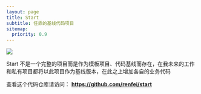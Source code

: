 ```yaml
---
layout: page
title: Start
subtitle: 任霏的基线代码项目
sitemap:
  priority: 0.9
---
```


<img src="https://cdn.renfei.net/Logo/RF.svg" id="about-img">

<div id="describe-text">
	<p>Start 不是一个完整的项目而是作为模板项目、代码基线而存在，在我未来的工作和私有项目都将以此项目作为基线版本，在此之上增加各自的业务代码</p>
	<p>查看这个代码仓库请访问： <strong> <a href="https://github.com/renfei/start" target="_blank"> https://github.com/renfei/start</a> </strong></p>
</div>
